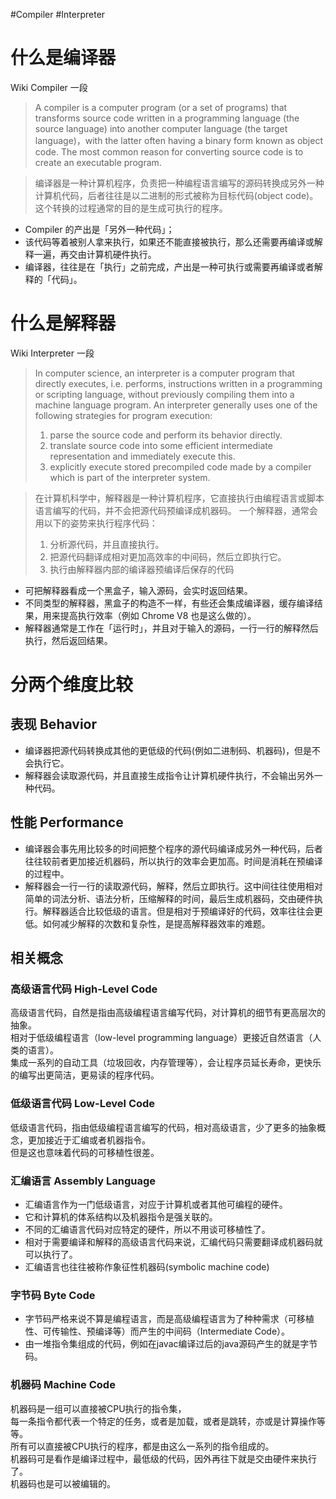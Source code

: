 #Compiler #Interpreter 

# 什么是编译器

Wiki Compiler 一段

> A compiler is a computer program (or a set of programs) that transforms source code written in a programming language (the source language) into another computer language (the target language)，with the latter often having a binary form known as object code. 
> The most common reason for converting source code is to create an executable program.

> 编译器是一种计算机程序，负责把一种编程语言编写的源码转换成另外一种计算机代码，后者往往是以二进制的形式被称为目标代码(object code)。
> 这个转换的过程通常的目的是生成可执行的程序。  

- Compiler 的产出是「另外一种代码」；
- 该代码等着被别人拿来执行，如果还不能直接被执行，那么还需要再编译或解释一遍，再交由计算机硬件执行。  
- 编译器，往往是在「执行」之前完成，产出是一种可执行或需要再编译或者解释的「代码」。

# 什么是解释器
Wiki Interpreter 一段

>In computer science, an interpreter is a computer program that directly executes, i.e. performs, instructions written in a programming or scripting language, without previously compiling them into a machine language program. An interpreter generally uses one of the following strategies for program execution:  
>1. parse the source code and perform its behavior directly.  
>2. translate source code into some efficient intermediate representation and immediately execute this.  
>3. explicitly execute stored precompiled code made by a compiler which is part of the interpreter system.

> 在计算机科学中，解释器是一种计算机程序，它直接执行由编程语言或脚本语言编写的代码，并不会把源代码预编译成机器码。
> 一个解释器，通常会用以下的姿势来执行程序代码：  
> 1. 分析源代码，并且直接执行。  
> 2. 把源代码翻译成相对更加高效率的中间码，然后立即执行它。  
> 3. 执行由解释器内部的编译器预编译后保存的代码  

- 可把解释器看成一个黑盒子，输入源码，会实时返回结果。  
- 不同类型的解释器，黑盒子的构造不一样，有些还会集成编译器，缓存编译结果，用来提高执行效率（例如 Chrome V8 也是这么做的）。  
- 解释器通常是工作在「运行时」，并且对于输入的源码，一行一行的解释然后执行，然后返回结果。

# 分两个维度比较

## 表现 Behavior

- 编译器把源代码转换成其他的更低级的代码(例如二进制码、机器码)，但是不会执行它。  
- 解释器会读取源代码，并且直接生成指令让计算机硬件执行，不会输出另外一种代码。

## 性能 Performance

- 编译器会事先用比较多的时间把整个程序的源代码编译成另外一种代码，后者往往较前者更加接近机器码，所以执行的效率会更加高。时间是消耗在预编译的过程中。  
- 解释器会一行一行的读取源代码，解释，然后立即执行。这中间往往使用相对简单的词法分析、语法分析，压缩解释的时间，最后生成机器码，交由硬件执行。解释器适合比较低级的语言。但是相对于预编译好的代码，效率往往会更低。如何减少解释的次数和复杂性，是提高解释器效率的难题。  



## 相关概念

### 高级语言代码 High-Level Code
高级语言代码，自然是指由高级编程语言编写代码，对计算机的细节有更高层次的抽象。  
相对于低级编程语言（low-level programming language）更接近自然语言（人类的语言）。  
集成一系列的自动工具（垃圾回收，内存管理等），会让程序员延长寿命，更快乐的编写出更简洁，更易读的程序代码。

### 低级语言代码 Low-Level Code

低级语言代码，指由低级编程语言编写的代码，相对高级语言，少了更多的抽象概念，更加接近于汇编或者机器指令。  
但是这也意味着代码的可移植性很差。

### 汇编语言 Assembly Language

- 汇编语言作为一门低级语言，对应于计算机或者其他可编程的硬件。  
- 它和计算机的体系结构以及机器指令是强关联的。  
- 不同的汇编语言代码对应特定的硬件，所以不用谈可移植性了。  
- 相对于需要编译和解释的高级语言代码来说，汇编代码只需要翻译成机器码就可以执行了。  
- 汇编语言也往往被称作象征性机器码(symbolic machine code)

### 字节码 Byte Code

- 字节码严格来说不算是编程语言，而是高级编程语言为了种种需求（可移植性、可传输性、预编译等）而产生的中间码（Intermediate Code）。  
- 由一堆指令集组成的代码，例如在javac编译过后的java源码产生的就是字节码。  

### 机器码 Machine Code

机器码是一组可以直接被CPU执行的指令集，  
每一条指令都代表一个特定的任务，或者是加载，或者是跳转，亦或是计算操作等等。  
所有可以直接被CPU执行的程序，都是由这么一系列的指令组成的。  
机器码可是看作是编译过程中，最低级的代码，因外再往下就是交由硬件来执行了。  
机器码也是可以被编辑的。
